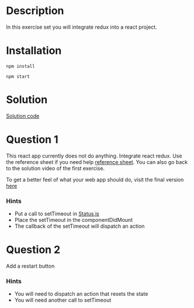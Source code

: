 # Description
In this exercise set you will integrate redux into a react project. 

# Installation
`npm install`

`npm start`

# Solution
[Solution code](../solutions/4_reflex-game)

# Question 1
This react app currently does not do anything. Integrate react redux. Use the reference sheet if you need help [reference sheet](/reference/README.md). You can also go back to the solution video of the first exercise.

To get a better feel of what your web app should do, visit the final version [here](http://daily-plane.surge.sh)

### Hints
- Put a call to setTimeout in [Status.js](./Status.js)
- Place the setTimeout in the componentDidMount
- The callback of the setTimeout will dispatch an action

# Question 2
Add a restart button

### Hints
- You will need to dispatch an action that resets the state
- You will need another call to setTimeout
